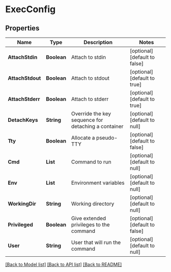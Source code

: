 # ExecConfig
## Properties

| Name | Type | Description | Notes |
|------------ | ------------- | ------------- | -------------|
| **AttachStdin** | **Boolean** | Attach to stdin | [optional] [default to false] |
| **AttachStdout** | **Boolean** | Attach to stdout | [optional] [default to true] |
| **AttachStderr** | **Boolean** | Attach to stderr | [optional] [default to true] |
| **DetachKeys** | **String** | Override the key sequence for detaching a container | [optional] [default to null] |
| **Tty** | **Boolean** | Allocate a pseudo-TTY | [optional] [default to false] |
| **Cmd** | **List** | Command to run | [optional] [default to null] |
| **Env** | **List** | Environment variables | [optional] [default to null] |
| **WorkingDir** | **String** | Working directory | [optional] [default to null] |
| **Privileged** | **Boolean** | Give extended privileges to the command | [optional] [default to false] |
| **User** | **String** | User that will run the command | [optional] [default to null] |

[[Back to Model list]](../README.md#documentation-for-models) [[Back to API list]](../README.md#documentation-for-api-endpoints) [[Back to README]](../README.md)

